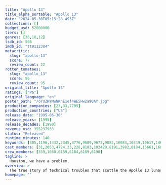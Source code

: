 ```yaml
---
title: "Apollo 13"
title_alpha_sortable: "Apollo 13"
date: "2024-05-30T05:15:28.493Z"
collections: []
budget_usd: 52000000
tiers: []
genres: [36,18,12]
tsdb_id: 568
imdb_id: "tt0112384"
metacritic:
  slug: "apollo-13"
  score: 77
  review_count: 22
rotten_tomatoes:
  slug: "apollo_13"
  score: 96
  review_count: 95
original_title: "Apollo 13"
ratings: ["PG"]
original_language: "en"
poster_path: "/oYUZHYMwNKnE1ef4WE5Hw2a9OAY.jpg"
production_companies: [23,33,7799]
production_countries: ["US"]
release_date: "1995-06-30"
release_years: [1995]
release_decades: [1990]
revenue_usd: 355237933
status: "Released"
runtime_minutes: 140
keywords: [305,1196,1432,2345,4776,9609,9672,9882,10084,10349,10617,14601,14626,193479,226233,226235,226236]
cast_members: [31,2053,4724,33,228,8183,102429,8191,3982,8184,15661,16841,1470]
crew_members: [339,1060,6159,6184,6189,6190]
tagline: >
  Houston, we have a problem.
overview: >
  The true story of technical troubles that scuttle the Apollo 13 lunar mission in 1970, risking the lives of astronaut Jim Lovell and his crew, with the failed journey turning into a thrilling saga of heroism. Drifting more than 200,000 miles from Earth, the astronauts work furiously with the ground crew to avert tragedy.
homepage: ""
---
```

